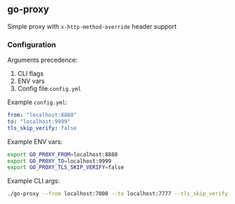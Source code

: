 ## go-proxy

Simple proxy with `x-http-method-override` header support

### Configuration

Arguments precedence:

1. CLI flags
2. ENV vars
3. Config file `config.yml`

Example `config.yml`:

```yaml
from: "localhost:8888"
to: "localhost:9999"
tls_skip_verify: false
```

Example ENV vars:

```sh
export GO_PROXY_FROM=localhost:8888
export GO_PROXY_TO=localhost:9999
export GO_PROXY_TLS_SKIP_VERIFY=false
```

Example CLI args:

```sh
./go-proxy --from localhost:7000 --to localhost:7777 --tls_skip_verify false
```

